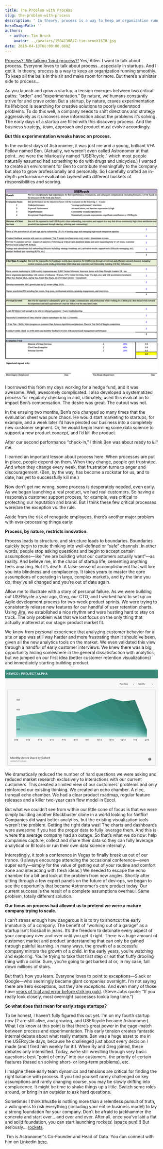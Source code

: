 ```yaml
---
title: The Problem with Process
slug: the-problem-with-process
description: ' In theory, process is a way to keep an organization running smoothly.  But there’s a sinister side to it as well…'
heroImagePath: ''
authors:
  - author: Tim Brunk
    avatar: ../avatars/1504130827-tim-brunk1678.jpg
date: 2016-04-13T00:00:00.000Z
---
```


[Process?! We talking ‘bout process?!](https://youtu.be/tknXRyUEJtU?t=8s) Yes, Allen. I want to talk about process. Everyone loves to talk about process…especially in startups. And I get it. In theory, process is a way to keep an organization running smoothly. To keep all the balls in the air and make room for more. But there’s a sinister side to process…

As you launch and grow a startup, a tension emerges between two critical paths: “order” and “experimentation.” By nature, we humans constantly strive for and crave order. But a startup, by nature, craves experimentation. Its lifeblood is searching for creative solutions to poorly understood problems. To do this well, a company needs to shift directions and strategy aggressively as it uncovers new information about the problems it’s solving. The early days of a startup are filled with this discovery process. And the business strategy, team, approach and product must evolve accordingly.

**But this experimentation wreaks havoc on process.**

In the earliest days of Astronomer, it was just me and a young, brilliant VFA Fellow&nbsp;named Ben. (Actually, we weren’t even called Astronomer at that point…we were the hilariously named “USERcycle,” which most people naturally assumed had something to do with drugs and unicycles.) I wanted to create an environment for Ben to contribute meaningfully to the company but also to grow professionally and personally. So I carefully crafted an in-depth performance evaluation layered with different buckets of responsibilities and scoring.

![process_sheet.png](./process_sheet.png "process\_sheet.png")

I borrowed this from my days working for a hedge fund, and it was awesome. Well, awesomely complicated. I also developed a systematized process for regularly checking in and, ultimately, used this evaluation to impact Ben’s compensation. The desire was great. The output was not.

In the ensuing two months, Ben’s role changed so many times that the evaluation sheet was pure chaos. He would start marketing to startups, for example, and a week later I’d have pivoted our business into a completely new customer segment. Or, he would begin learning some data science to support a new product concept, and I’d kill the product.

After our second performance “check-in,” I think Ben was about ready to _kill_ me.&nbsp;

I learned an important lesson about process here. When processes are put in place, people depend on them. When they change, people get frustrated. And when they change every week, that frustration turns to anger and discouragement. (Ben, by the way, has become a rockstar for us, and to date, has yet to successfully kill me.)

Now don’t get me wrong, some process is desperately needed, even early. As we began launching a real product, we had real customers. So having a responsive customer support process, for example, was critical to protecting our reputation and brand. But I think these few critical processes were/are the exception vs. the rule.

Aside from the risk of renegade employees, there’s another major problem with over-processing things early:

**Process, by nature, restricts innovation.**

Process leads to structure, and structure leads to boundaries. Boundaries quickly begin to route thinking into well-defined or “safe” channels. In other words, people stop asking questions and begin to accept certain assumptions—like “we are building what our customers actually want”—as reality. And believe me, in the chaos of startup life, cementing anything feels amazing. But it’s death. A false sense of accomplishment that will lure you into blindness and complacency. It takes years to master the core assumptions of operating in large, complex markets, and by the time you do, they’ve all changed and you’re out of date again.

Allow me to illustrate with a story of personal failure. As we were building out USERcycle a year ago, Greg, our CTO, and I worked hard to set up an Agile development process for two-week product sprints. We were trying to consistently release new features for our handful of user retention charts. Using [Jira](https://www.atlassian.com/software/jira), we established a nice rhythm and were hustling hard to stay on track. The only problem was that we lost focus on the only thing that actually mattered at our stage: product market fit.

We knew from personal experience that analyzing customer behavior for a site or app was still way harder and more frustrating than it should’ve been, given all the new analytics tools on the market. We even validated this view through a handful of early customer interviews. We knew there was a big opportunity hiding somewhere in the general dissatisfaction with analytics, but we jumped on our first idea (better customer retention visualizations) and immediately starting building product.

![newco.png](./newco.png "newco.png")

We dramatically reduced the number of hard questions we were asking and reduced market research exclusively to interactions with our current customers. This created a limited view of our customers’ problems and only reinforced our existing thinking. We created an echo chamber. A nice, tranquil echo chamber. We had a clear product roadmap, regular feature releases and a killer two-year cash flow model in Excel.

But what we couldn’t see from within our little cone of focus is that we were simply building another Blockbuster clone in a world looking for Netflix! Companies did want better analytics, but the existing visualization tools weren’t the problem. Getting the right data was! The charts and dashboards were awesome if you had the proper data to fully leverage them. And this is where the average company had an outage. So that’s what we do now: help companies capture, collect and share their data so they can fully leverage analytical or BI tools or run their own data science internally.

Interestingly, it took a conference in Vegas to finally break us out of our trance. (I always encourage attending the occasional conference—even super early—simply for the value of getting out of your routine and comfort zone and interacting with fresh ideas.) We needed to escape the echo chamber for a bit and look at the problem from new angles. Shortly after sitting through a few expert panels on the future of dev-ops, we began to see the opportunity that became Astronomer’s core product today. Our current success is the result of a complete assumptions overhaul. Same problem, totally different solution.

**Our focus on process had allowed us to pretend we were a mature company trying to scale.**

I can’t stress enough how dangerous it is to try to shortcut the early immaturity of a company. The benefit of “working out of a garage” as a startup isn’t foosball in jeans. It’s the freedom to detonate every aspect of your company over and over until you get it right. There is a huge amount of customer, market and product understanding that can only be gained through painful learning. In many ways, the growth of a successful company mirrors the growth of a child. In the early years, you’re watching and exploring. You’re trying to take that first step or eat that fluffy drooling thing with a collar. Sure, you’re going to get barked at or, in my case, fall down millions of stairs.

But that’s how you learn. Everyone loves to point to exceptions—Slack or Google—who seemingly became giant companies overnight. I’m not saying there are zero exceptions, but they are _exceptions_. And even many of those have [years of trial and error before striking gold](https://unreasonable.is/make-your-startup-an-overnight-success/). (Steve Jobs quote: “If you really look closely, most overnight successes took a long time.”)

**So what does that mean for early stage startups?**

To be honest, I haven’t fully figured this out yet. I’m on my fourth startup now (2 are still alive, and growing, and USERcycle became Astronomer). What I do know at this point is that there’s great power in the cage-match between process and experimentation. This early tension creates fantastic internal debate about what really matters. Ben was a huge asset to me in the USERcycle days, because he challenged just about every decision I made (and I fired him weekly for it!). When Ry and Greg joined, these debates only intensified. Today, we’re still wrestling through very basic questions: best “point of entry” into our customers, the priority of certain features (based on solving short- or long-term problems), etc.&nbsp;

I imagine these early team dynamics and tensions are critical for finding the right balance with process. If you find yourself rarely challenged on key assumptions and rarely changing course, you may be slowly drifting into complacence. It might be time to shake things up a little. Switch some roles around, or bring in an outsider to ask hard questions.

Sometimes I think #hustle is nothing more than a relentless pursuit of truth, a willingness to risk everything (including your entire business model) to lay a strong foundation for your company. Don’t be afraid to jackhammer the concrete and start over… and over and over. After all, once you’ve laid a flat and solid foundation, you can start launching rockets! (space pun!!!) But seriously… [rockets](https://youtu.be/gmJgW-yMAIg).

&nbsp;Tim is Astronomer's Co-Founder and Head of Data. You can connect with him on Linkedin [here](https://www.linkedin.com/in/timbrunk).

